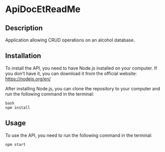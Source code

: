 # ApiDocEtReadMe

## Description
Application allowing CRUD operations on an alcohol database.

## Installation

To install the API, you need to have Node.js installed on your computer. If you don't have it, you can download it from the official website: https://nodejs.org/en/

After installing Node.js, you can clone the repository to your computer and run the following command in the terminal:

```
bash
npm install
```

## Usage

To use the API, you need to run the following command in the terminal:

```bash
npm start
```

